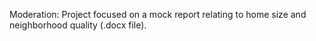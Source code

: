 Moderation: Project focused on a mock report relating to home size and neighborhood quality (.docx file).
